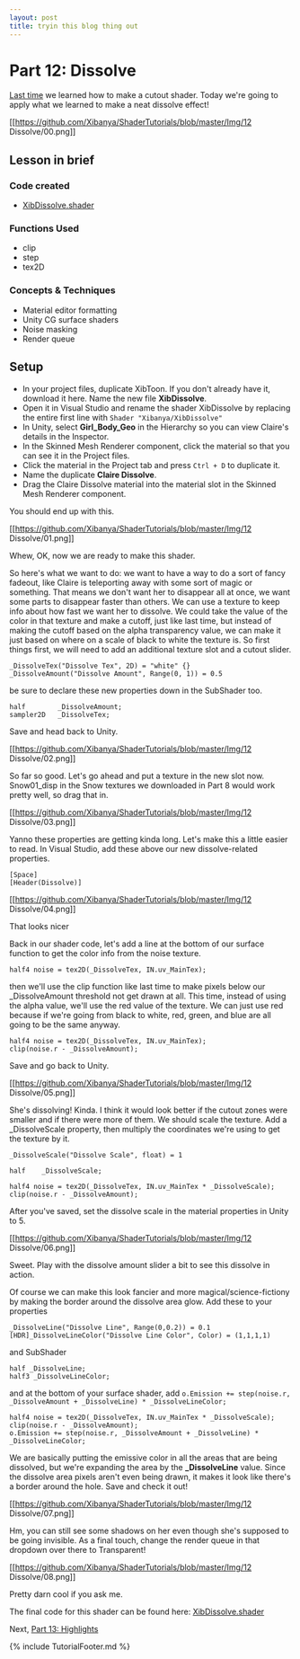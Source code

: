 ```yaml
---
layout: post
title: tryin this blog thing out
---
```


# Part 12: Dissolve

[Last time](https://www.patreon.com/posts/part-11-cutouts-28304378) we learned how to make a cutout shader. Today we're going to apply what we learned to make a neat dissolve effect!

[[https://github.com/Xibanya/ShaderTutorials/blob/master/Img/12 Dissolve/00.png]]

## Lesson in brief
### Code created
* [XibDissolve.shader](https://github.com/Xibanya/ShaderTutorials/blob/master/Assets/Shaders/Toon/XibDissolve.shader)

### Functions Used
* clip
* step
* tex2D

### Concepts & Techniques
* Material editor formatting
* Unity CG surface shaders
* Noise masking
* Render queue

## Setup
* In your project files, duplicate XibToon. If you don't already have it, download it here.
Name the new file **XibDissolve**. 
* Open it in Visual Studio and rename the shader XibDissolve by replacing the entire first line with `Shader "Xibanya/XibDissolve"`
* In Unity, select **Girl_Body_Geo** in the Hierarchy so you can view Claire's details in the Inspector. 
* In the Skinned Mesh Renderer component, click the material so that you can see it in the Project files. 
* Click the material in the Project tab and press `Ctrl + D` to duplicate it. 
* Name the duplicate **Claire Dissolve**. 
* Drag the Claire Dissolve material into the material slot in the Skinned Mesh Renderer component. 

You should end up with this.

[[https://github.com/Xibanya/ShaderTutorials/blob/master/Img/12 Dissolve/01.png]]
 
Whew, OK, now we are ready to make this shader.

So here's what we want to do: we want to have a way to do a sort of fancy fadeout, like Claire is teleporting away with some sort of magic or something. That means we don't want her to disappear all at once, we want some parts to disappear faster than others. We can use a texture to keep info about how fast we want her to dissolve. We could take the value of the color in that texture and make a cutoff, just like last time, but instead of making the cutoff based on the alpha transparency value, we can make it just based on where on a scale of black to white the texture is.
So first things first, we will need to add an additional texture slot and a cutout slider.

```
_DissolveTex("Dissolve Tex", 2D) = "white" {}
_DissolveAmount("Dissolve Amount", Range(0, 1)) = 0.5
```
 
be sure to declare these new properties down in the SubShader too.
```
half        _DissolveAmount;
sampler2D   _DissolveTex;
```
Save and head back to Unity.

[[https://github.com/Xibanya/ShaderTutorials/blob/master/Img/12 Dissolve/02.png]]
 
So far so good. Let's go ahead and put a texture in the new slot now. Snow01_disp in the Snow textures we downloaded in Part 8 would work pretty well, so drag that in.

[[https://github.com/Xibanya/ShaderTutorials/blob/master/Img/12 Dissolve/03.png]]
 
Yanno these properties are getting kinda long. Let's make this a little easier to read. In Visual Studio, add these above our new dissolve-related properties.

```
[Space]
[Header(Dissolve)]
```

[[https://github.com/Xibanya/ShaderTutorials/blob/master/Img/12 Dissolve/04.png]]

That looks nicer
 
Back in our shader code, let's add a line at the bottom of our surface function to get the color info from the noise texture.

```
half4 noise = tex2D(_DissolveTex, IN.uv_MainTex);
```

then we'll use the clip function like last time to make pixels below our _DissolveAmount threshold not get drawn at all. This time, instead of using the alpha value, we'll use the red value of the texture. We can just use red because if we're going from black to white, red, green, and blue are all going to be the same anyway.

```
half4 noise = tex2D(_DissolveTex, IN.uv_MainTex);
clip(noise.r - _DissolveAmount);
```
 
Save and go back to Unity.

[[https://github.com/Xibanya/ShaderTutorials/blob/master/Img/12 Dissolve/05.png]]
 
She's dissolving!  Kinda. I think it would look better if the cutout zones were smaller and if there were more of them. We should scale the texture. Add a _DissolveScale property, then multiply the coordinates we're using to get the texture by it.
 
```
_DissolveScale("Dissolve Scale", float) = 1
```

```
half    _DissolveScale;
```

```
half4 noise = tex2D(_DissolveTex, IN.uv_MainTex * _DissolveScale);
clip(noise.r - _DissolveAmount);
```

After you've saved, set the dissolve scale in the material properties in Unity to 5.

[[https://github.com/Xibanya/ShaderTutorials/blob/master/Img/12 Dissolve/06.png]]
 
Sweet. Play with the dissolve amount slider a bit to see this dissolve in action. 

Of course we can make this look fancier and more magical/science-fictiony by making the border around the dissolve area glow. Add these to your properties

```
_DissolveLine("Dissolve Line", Range(0,0.2)) = 0.1
[HDR]_DissolveLineColor("Dissolve Line Color", Color) = (1,1,1,1)
```

and SubShader

```
half _DissolveLine;
half3 _DissolveLineColor;
```

and at the bottom of your surface shader, add `o.Emission += step(noise.r, _DissolveAmount + _DissolveLine) * _DissolveLineColor;`

```
half4 noise = tex2D(_DissolveTex, IN.uv_MainTex * _DissolveScale);
clip(noise.r - _DissolveAmount);
o.Emission += step(noise.r, _DissolveAmount + _DissolveLine) * _DissolveLineColor;
```
 
We are basically putting the emissive color in all the areas that are being dissolved, but we're expanding the area by the  **_DissolveLine** value. Since the dissolve area pixels aren't even being drawn, it makes it look like there's a border around the hole. Save and check it out!

[[https://github.com/Xibanya/ShaderTutorials/blob/master/Img/12 Dissolve/07.png]]
 
Hm, you can still see some shadows on her even though she's supposed to be going invisible. As a final touch, change the render queue in that dropdown over there to Transparent!

[[https://github.com/Xibanya/ShaderTutorials/blob/master/Img/12 Dissolve/08.png]]
 
Pretty darn cool if you ask me.

The final code for this shader can be found here: [XibDissolve.shader](https://github.com/Xibanya/ShaderTutorials/blob/master/Assets/Shaders/Toon/XibDissolve.shader)

Next, [Part 13: Highlights](https://www.patreon.com/posts/28571898) 

{% include TutorialFooter.md %}
